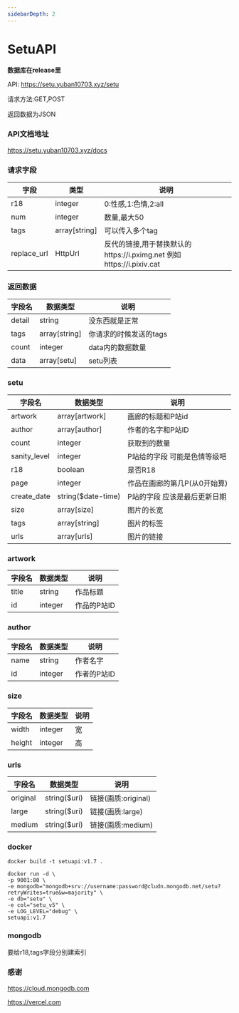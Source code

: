 ```yaml
---
sidebarDepth: 2
---
```


# SetuAPI

**数据库在release里**

API: https://setu.yuban10703.xyz/setu

请求方法:GET,POST

返回数据为JSON

### API文档地址

https://setu.yuban10703.xyz/docs

### 请求字段

| 字段   | 类型      | 说明                                                      |
|------|---------|---------------------------------------------------------|
| r18  | integer | 0:性感,1:色情,2:all                                         |
| num  | integer | 数量,最大50                                                 |
| tags | array[string] | 可以传入多个tag                                               |
| replace_url | HttpUrl | 反代的链接,用于替换默认的https://i.pximg.net  例如https://i.pixiv.cat |

### **返回数据**

| 字段名 | 数据类型 | 说明 |
| ------ | -------- | ---- |
| detail | string  | 没东西就是正常 |
| tags | array[string]  | 你请求的时候发送的tags |
| count | integer  | data内的数据数量 |
| data | array[setu] | setu列表 |

### **setu**

| 字段名 | 数据类型 | 说明 |
| ------ | -------- | ---- |
| artwork |  array[artwork] | 画廊的标题和P站id |
| author | array[author] | 作者的名字和P站ID |
| count | integer  | 获取到的数量 |
| sanity_level | integer | P站给的字段 可能是色情等级吧|
|  r18  |  boolean  |  是否R18 |
| page |  integer  |   作品在画廊的第几P(从0开始算)  |
|  create_date |  string($date-time)  | P站的字段 应该是最后更新日期 |
| size | array[size] | 图片的长宽 |
| tags | array[string]  | 图片的标签 |
| urls | array[urls] | 图片的链接 |

### **artwork**

| 字段名 | 数据类型 | 说明        |
| ------ | -------- | ----------- |
| title  | string   | 作品标题    |
| id     | integer  | 作品的P站ID |

### **author**

| 字段名 | 数据类型 | 说明        |
| ------ | -------- | ----------- |
| name   | string   | 作者名字    |
| id     | integer  | 作者的P站ID |

### **size**

| 字段名 | 数据类型 | 说明 |
| ------ | -------- | ---- |
| width  | integer  | 宽   |
| height | integer  | 高   |

### **urls**

| 字段名   | 数据类型     | 说明     |
| -------- | ------------ | -------- |
| original | string($uri) | 链接(画质:original) |
| large    | string($uri) | 链接(画质:large)   |
| medium   | string($uri) | 链接(画质:medium)  |

### docker

~~~
docker build -t setuapi:v1.7 .
~~~

~~~
docker run -d \
-p 9001:80 \
-e mongodb="mongodb+srv://username:password@cludn.mongodb.net/setu?retryWrites=true&w=majority" \
-e db="setu" \
-e col="setu_v5" \
-e LOG_LEVEL="debug" \
setuapi:v1.7
~~~

### mongodb

要给r18,tags字段分别建索引

### 感谢

https://cloud.mongodb.com

https://vercel.com
